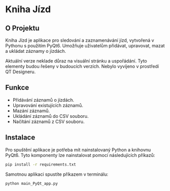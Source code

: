 # Kniha Jízd

## O Projektu

Kniha Jízd je aplikace pro sledování a zaznamenávání jízd, vytvořená v Pythonu s použitím PyQt6. Umožňuje uživatelům přidávat, upravovat, mazat a ukládat záznamy o jízdách.

Aktuální verze neklade důraz na visuální stránku a uspořádání. Tyto elementy budou řešeny v budoucích verzích. Nebylo vyvíjeno v prostředí QT Designeru.  

## Funkce

- Přidávání záznamů o jízdách.
- Upravování existujících záznamů.
- Mazání záznamů.
- Ukládání záznamů do CSV souboru.
- Načítání záznamů z CSV souboru.

## Instalace

Pro spuštění aplikace je potřeba mít nainstalovaný Python a knihovnu PyQt6. Tyto komponenty lze nainstalovat pomocí následujících příkazů:

```bash
pip install -r requirements.txt
```

Samotnou aplikaci spustíte příkazem v terminálu:
```bash
python main_PyQt_app.py
```